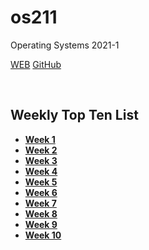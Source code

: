 # os211
Operating Systems 2021-1

[WEB](https://vadimbhirawa.github.io/os211/)
[GitHub](https://github.com/vadimbhirawa/os211/)

<br>

## Weekly Top Ten List
-   **[Week 1](w01.md)**
-   **[Week 2](w02.md)**
-   **[Week 3](w03.md)**
-   **[Week 4](w04.md)**
-   **[Week 5](w05.md)**
-   **[Week 6](w06.md)**
-   **[Week 7](w07.md)**
-   **[Week 8](w08.md)**
-   **[Week 9](w09.md)**
-   **[Week 10](w10.md)**